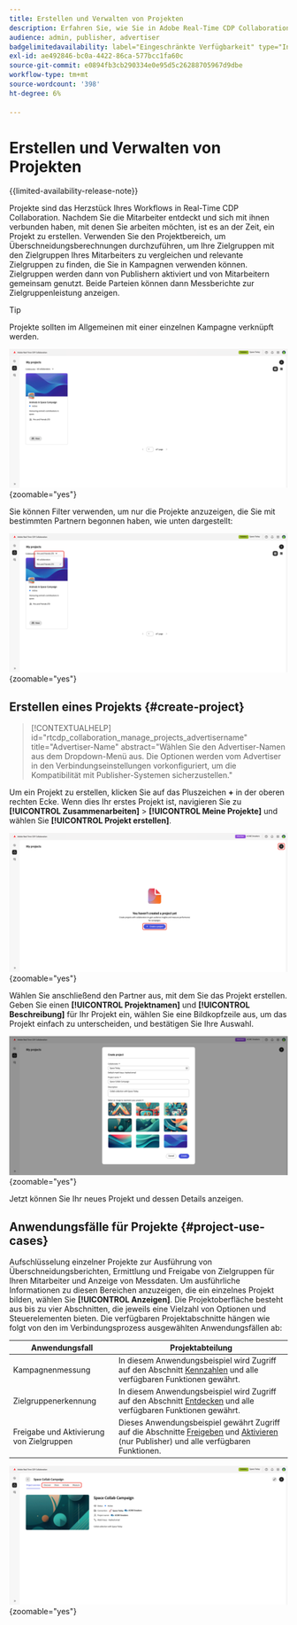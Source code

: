 ```yaml
---
title: Erstellen und Verwalten von Projekten
description: Erfahren Sie, wie Sie in Adobe Real-Time CDP Collaboration Projekte erstellen und verwalten
audience: admin, publisher, advertiser
badgelimitedavailability: label="Eingeschränkte Verfügbarkeit" type="Informative" url="https://helpx.adobe.com/de/legal/product-descriptions/real-time-customer-data-platform-collaboration.html newtab=true"
exl-id: ae492846-bc0a-4422-86ca-577bcc1fa60c
source-git-commit: e0894fb3cb290334e0e95d5c26288705967d9dbe
workflow-type: tm+mt
source-wordcount: '398'
ht-degree: 6%

---
```


# Erstellen und Verwalten von Projekten

{{limited-availability-release-note}}

Projekte sind das Herzstück Ihres Workflows in Real-Time CDP Collaboration. Nachdem Sie die Mitarbeiter entdeckt und sich mit ihnen verbunden haben, mit denen Sie arbeiten möchten, ist es an der Zeit, ein Projekt zu erstellen. Verwenden Sie den Projektbereich, um Überschneidungsberechnungen durchzuführen, um Ihre Zielgruppen mit den Zielgruppen Ihres Mitarbeiters zu vergleichen und relevante Zielgruppen zu finden, die Sie in Kampagnen verwenden können. Zielgruppen werden dann von Publishern aktiviert und von Mitarbeitern gemeinsam genutzt. Beide Parteien können dann Messberichte zur Zielgruppenleistung anzeigen.

>[!TIP]
>
>Projekte sollten im Allgemeinen mit einer einzelnen Kampagne verknüpft werden.

![Ansicht aller Projekte, ungefiltert.](/help/assets/collaborate/manage-view-projects/projects-overview-page.png){zoomable="yes"}

Sie können Filter verwenden, um nur die Projekte anzuzeigen, die Sie mit bestimmten Partnern begonnen haben, wie unten dargestellt:

![Gefilterte Ansicht von Projekten mit einem einzelnen Mitarbeiter.](/help/assets/collaborate/manage-view-projects/filtered-project-view.png){zoomable="yes"}

## Erstellen eines Projekts {#create-project}

>[!CONTEXTUALHELP]
>id="rtcdp_collaboration_manage_projects_advertisername"
>title="Advertiser-Name"
>abstract="Wählen Sie den Advertiser-Namen aus dem Dropdown-Menü aus. Die Optionen werden vom Advertiser in den Verbindungseinstellungen vorkonfiguriert, um die Kompatibilität mit Publisher-Systemen sicherzustellen."

Um ein Projekt zu erstellen, klicken Sie auf das Pluszeichen **+** in der oberen rechten Ecke. Wenn dies Ihr erstes Projekt ist, navigieren Sie zu **[!UICONTROL Zusammenarbeiten]** > **[!UICONTROL Meine Projekte]** und wählen Sie **[!UICONTROL Projekt erstellen]**.

![Wählen Sie ein Pluszeichen oder Erstellen Sie ein Projekt, um ein neues Projekt einzurichten.](/help/assets/collaborate/manage-view-projects/create-project.png){zoomable="yes"}

Wählen Sie anschließend den Partner aus, mit dem Sie das Projekt erstellen. Geben Sie einen **[!UICONTROL Projektnamen]** und **[!UICONTROL Beschreibung]** für Ihr Projekt ein, wählen Sie eine Bildkopfzeile aus, um das Projekt einfach zu unterscheiden, und bestätigen Sie Ihre Auswahl.

![Erforderliche Optionen zum Einrichten eines neuen Projekts](/help/assets/collaborate/manage-view-projects/create-project-required-info.png){zoomable="yes"}

Jetzt können Sie Ihr neues Projekt und dessen Details anzeigen.

## Anwendungsfälle für Projekte {#project-use-cases}

Aufschlüsselung einzelner Projekte zur Ausführung von Überschneidungsberichten, Ermittlung und Freigabe von Zielgruppen für Ihren Mitarbeiter und Anzeige von Messdaten. Um ausführliche Informationen zu diesen Bereichen anzuzeigen, die ein einzelnes Projekt bilden, wählen Sie **[!UICONTROL Anzeigen]**. Die Projektoberfläche besteht aus bis zu vier Abschnitten, die jeweils eine Vielzahl von Optionen und Steuerelementen bieten. Die verfügbaren Projektabschnitte hängen wie folgt von den im Verbindungsprozess ausgewählten Anwendungsfällen ab:

| Anwendungsfall | Projektabteilung |
| --- | --- |
| Kampagnenmessung | In diesem Anwendungsbeispiel wird Zugriff auf den Abschnitt [Kennzahlen](/help/guide/collaborate/measure.md) und alle verfügbaren Funktionen gewährt. |
| Zielgruppenerkennung | In diesem Anwendungsbeispiel wird Zugriff auf den Abschnitt [Entdecken](/help/guide/collaborate/discover.md) und alle verfügbaren Funktionen gewährt. |
| Freigabe und Aktivierung von Zielgruppen | Dieses Anwendungsbeispiel gewährt Zugriff auf die Abschnitte [Freigeben](/help/guide/collaborate/share.md) und [Aktivieren](/help/guide/collaborate/activate.md) (nur Publisher) und alle verfügbaren Funktionen. |

![Die Projektansicht mit hervorgehobenen verfügbaren Abschnitten.](/help/assets/collaborate/manage-view-projects/project-sections.png){zoomable="yes"}
